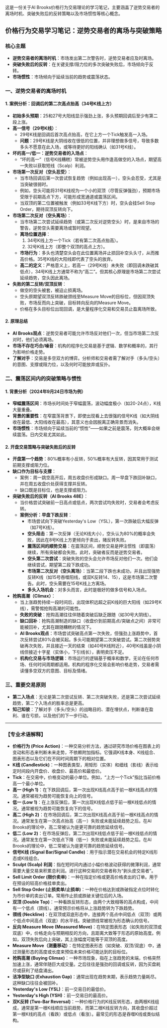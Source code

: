 这是一份关于Al Brooks价格行为交易理论的学习笔记，主要涵盖了逆势交易者的离场时机、突破失败后的反转策略以及市场惯性等核心概念。

## 价格行为交易学习笔记：逆势交易者的离场与突破策略

### 核心主题

*   **逆势交易者的离场时机**：市场发出第二次警告时，逆势交易者应及时离场。
*   **突破失败后的反转**：在关键支撑/阻力位的多次突破失败后，市场倾向于反转。
*   **市场惯性**：市场倾向于延续当前的趋势或震荡状态。

### 一、逆势交易者的离场时机

#### 1. 案例分析：回调后的第二次高点抬高（34号K线上方）

*   **初始多头预期**：25和27号大阳线显示强劲上涨，多头预期回调后至少有第二段上涨。
*   **高一信号（29号K线）**：
    *   29号K线是回调后首次高点抬高，在它上方一个Tick触发高一入场。
    *   **问题**：29号K线是大阴线收在很低的位置，并非理想做多信号，导致多数多头不愿意在此入场，或等待更好的阳线确认（如31号K线）。
*   **坏的高一/低一：逆势交易者的入场点**：
    *   “坏的高一”（信号K线糟糕）常被逆势空头用作逢高做空的入场点，期望高一失败以获取短线（Scalp）利润。
*   **市场第一次反对（空头忍受）**：
    *   当市场回调后第一次尝试恢复趋势（例如出现高一），空头会忍受，尤其是当突破很弱时。
    *   例如，空头可能将31号K线视为一个小的双顶（尽管反弹强劲），预期市场受限于前期高点下方，可能形成宽通道或震荡区间。
    *   当双顶的第二位置被触发（例如33号K线下方）时，空头会挂Sell Stop Order，期待双顶反转向下。
*   **市场第二次反对（空头离场）**：
    *   当市场第二次尝试延续趋势（或第二次反对逆势空头）时，是来自市场的警告，逆势空头需要离场或暂时观望。
    *   **离场位置选择**：
        1.  34号K线上方一个Tick（若有第二次高点抬高）。
        2.  32号K线上方（即整个双顶的高点上方）。
    *   **市场行为**：多头也清楚空头会在此位置离场并止损回补空头头寸，从而推高价格。35号K线的大阳线即代表了空头的放弃。
    *   **高二的定义**：严格意义上，若高一（29号K线）未失败（即回调未跌破其低点），34号K线上方通常不称为“高二”。但其核心原理是市场第二次尝试延续趋势，空头因此离场。
*   **失败的第二反转/双顶反转**：
    *   做空的空头被套，被迫止损离场。
    *   空头原期望双顶反转跌破颈线至Measure Move的目标位，但因双顶失败，市场反而向上突破，目标转向反向的Measure Move。
    *   价格在多头目标位出现回调，是大量程序化交易和交易员止盈离场所致。

#### 2. 原理总结

*   **Al Brooks观点**：逆势交易者可能允许市场反对他们一次，但当市场第二次反对时，他们必须离场。
*   **市场不存在巧合/噪音**：机构的程序化交易是基于逻辑、数学和概率的，其行为影响价格走势。
*   **了解对手**：交易是多空双方的博弈。分析师和交易者需了解对手（多头/空头）的意图、支撑或阻力位，以及何时可能放弃或反扑。

### 二、震荡区间内的突破策略与惯性

#### 1. 背景分析（2024年9月24日市场为例）

*   **窄幅震荡区间**：市场长时间处于窄幅震荡，波动幅度极小（如20-24点），K线大量重叠。
*   **背景的重要性**：在窄震荡背景下，即使出现看上去很强的信号K线（如大阴线收在最低、大阳线收在最高），其意义也会因脱离正确背景而消失。
*   **市场惯性**：市场倾向于延续当前的“惯性”——如果之前是震荡，则大概率会继续震荡。日内交易尤其如此。

#### 2. 开盘交易策略与突破失败后的反转

*   **开盘第一个趋势**：80%概率有小反转，50%概率有大反转，因其常用于测试前期支撑或阻力位。
*   **缺口作为目标与支撑**：
    *   案例：周一跳空高开后，周五收盘价形成缺口。周一早盘下跌回补缺口，并在周五收盘价处获得支撑并反转。
    *   缺口既是目标位，也是支撑或阻力。
*   **突破失败后的反转（Al Brooks 48E）**：
    *   当价格尝试突破前一日高点或低点，两次尝试均失败时，交易者会考虑反转。
    *   **案例分析：早盘下跌反转**：
        *   市场尝试向下突破Yesterday's Low（YSL），第一次跌破后大幅反弹（如7号K线）。
        *   **空头阻击**：第一次反弹（无论K线大小），空头认为80%的概率会失败，因此在8号K线上方更倾向于卖出，赌反转失败。
        *   **震荡区间的顺势交易**：在震荡区间，顺势交易是押注惯性（即震荡）继续，所有突破都会失败。此时，突破者反而是逆势交易者。
        *   **空头第二次尝试**：突破失败的空头会允许市场反对他们一次。他们会继续尝试，期望第二段下跌成功。
        *   **市场第二次反对（空头离场）**：当第二段下跌也未成功，并且出现强势反转K线（如15号吞噬阳线，或双K反转14、15），这是市场第二次警告。此时，空头需要在15号K线上方离场。
        *   **多头入场机会**：对多头而言，此时是极好的做多信号和入场点。
*   **抢购高潮（Climax）**：
    *   当上涨趋势持续一段时间后，出现体积远超之前K线的巨大阳线（如29号K线），需警惕抢购高潮的可能性。
    *   **失败的突破**：抢购高潮往往伴随着突破后缺乏跟随（如30号大阴线）。
    *   **缺口回补**：抢购高潮制造的缺口（收盘价到前期高点/突破点之间）非常可能被回补，尤其在跟随糟糕的情况下。
    *   **Al Brooks观点**：市场尝试突破高点第一次失败，但强劲上涨趋势中，首次反转尝试80%会被买起。多头可能期望第二次突破尝试。第二次弱势突破再次失败，并且接近一天的结束（如40号K线附近），40号K线虽是小阴线但接近十字星（实体小，下引线长），表明卖压不足。
    *   **机构化交易与市场逻辑**：市场运行的逻辑基于概率和数学，无论在任何市场、任何时间周期都适用。机构的程序化交易会影响价格走势，交易者需读懂多空双方的意图、目标及情绪。

### 三、重要交易原则

*   **第二入场点**：无论是第二次尝试反转、第二次突破失败，还是第二次尝试延续趋势，第二个入场点的胜率总是更高。
*   **知己知彼**：了解对手（多头/空头）的战略目的、潜在埋伏点，判断谁在盈利、谁在亏损，以及他们的下一步行动。

---

### 【专业术语解释】

*   **价格行为 (Price Action)**：一种交易分析方法，通过研究市场价格在图表上的变动和形态来判断未来走势，不依赖附加指标。它强调K线本身、K线组合、图表形态以及它们在不同时间周期下的相对位置。
*   **K线 (Candlestick)**：一种图表类型，用矩形（实体）和细线（影线）表示给定时间段内开盘价、收盘价、最高价和最低价。
*   **Tick**：在交易中，价格变动的最小单位。例如，“上方一个Tick”指比当前价格高一个最小单位。
*   **高一 (High 1)**：在下跌回调后，第一次出现K线高点高于前一根K线高点的情况。通常被视为趋势可能恢复向上的信号。
*   **低一 (Low 1)**：在上涨反弹后，第一次出现K线低点低于前一根K线低点的情况。通常被视为趋势可能恢复向下的信号。
*   **高二 (High 2)**：在市场回调后，第二次出现K线高点高于前一根K线高点的情况。通常发生在第一次高点抬高（高一）失败或未能延续趋势之后。在Al Brooks的理论中，高二常被认为是更可靠的趋势延续信号。
*   **低二 (Low 2)**：在市场反弹后，第二次出现K线低点低于前一根K线低点的情况。通常发生在第一次低点下降（低一）失败或未能延续趋势之后。在Al Brooks的理论中，低二常被认为是更可靠的趋势延续信号。
*   **信号K线 (Signal Bar/Signal Candle)**：用于指示潜在交易机会的特定K线形态或K线组合。
*   **Sculpt (Scalp) 利润**：指在短时间内通过小幅价格波动获得的微薄利润，通常需要大量交易来积累总利润。进行这种交易的交易者称为“剥头皮交易者”。
*   **Sell Limit Order (限价卖单)**：一种在指定价格或更高价格卖出的订单。用于在预设的较高价格挂单卖出。
*   **Sell Stop Order (止损卖单/止损单)**：一种在价格达到或跌破指定点位时转化为市价单的卖出订单。常用作止损或跌破关键位后的入场。
*   **双顶 (Double Top)**：一种看跌反转形态，由两个大致相等的高点构成，中间有一个低点（颈线）。通常预示价格将从上涨趋势转为下跌趋势。
*   **颈线 (Neckline)**：在双顶或双底形态中，连接两个高点中间低点（双顶）或两个低点中间高点（双底）的水平线。突破颈线常被视为形态确认的信号。
*   **反向 Measure Move (Measured Move)**：在特定图表形态（如失败的双顶或双底）中，价格走向与预期相反的方向，且距离大致等于形态的原始高度。例如，双顶失败后向上突破，其上涨幅度可能等于双顶的高度。
*   **Measure Move（测量移动）**：在特定图表形态（如突破、双顶/双底）中，通过测量形态的高度或长度来预估未来价格可能达到的目标位。
*   **抢购高潮 (Buying Climax)**：一种市场现象，指在上涨趋势的末端，价格突然加速上涨，通常伴随巨大成交量。之后往往是强劲的回调或反转，因为买盘耗尽或获利了结盘涌出。
*   **洁净型缺口 (Exhaustion Gap)**：通常出现在趋势末期，表示趋势力量耗尽。这种缺口往往会被回补。
*   **Yesterday's Low (YSL)**：前一交易日的最低价。
*   **Yesterday's High (YSH)**：前一交易日的最高价。
*   **双K反转 (Two-Bar Reversal)**：一种价格行为的K线反转形态，由两根K线组成，通常是第一根K线顺应当前趋势，而第二根K线反转方向，其收盘价超过第一根K线的高点（看跌）或低点（看涨）。最常见的形态是吞噬K线或类似结构。